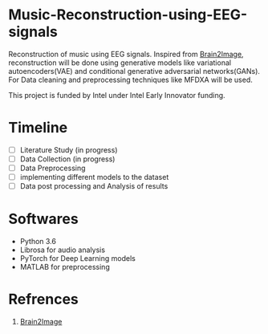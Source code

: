 # Music-Reconstruction-using-EEG-signals
Reconstruction of music using EEG signals. Inspired from [Brain2Image](https://dl.acm.org/citation.cfm?doid=3123266.3127907), reconstruction will be done using generative models like variational autoencoders(VAE) and conditional generative adversarial networks(GANs).  
For Data cleaning and preprocessing techniques like MFDXA will be used.  
  
This project is funded by Intel under Intel Early Innovator funding.

# Timeline

- [ ] Literature Study (in progress)
- [ ] Data Collection (in progress)
- [ ] Data Preprocessing 
- [ ] implementing different models to the dataset 
- [ ] Data post processing and Analysis of results 

# Softwares

- Python 3.6
- Librosa for audio analysis
- PyTorch for Deep Learning models
- MATLAB for preprocessing

# Refrences

1. [Brain2Image](https://dl.acm.org/citation.cfm?doid=3123266.3127907)
